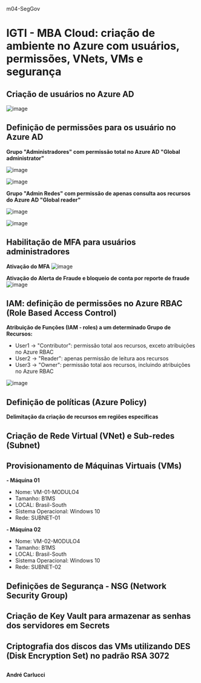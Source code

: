 m04-SegGov
# IGTI - MBA Cloud: criação de ambiente no Azure com usuários, permissões, VNets, VMs e segurança

## Criação de usuários no Azure AD

![image](https://user-images.githubusercontent.com/101406714/159141366-bd176b6e-d219-474a-87df-adfb6d041abd.png)

## Definição de permissões para os usuário no Azure AD
**Grupo "Administradores" com permissão total no Azure AD "Global administrator"**

![image](https://user-images.githubusercontent.com/101406714/159141693-a37cdf1b-b96b-4ce1-8e41-c8770294888a.png)

![image](https://user-images.githubusercontent.com/101406714/159141945-f7c174b7-c904-4968-a811-caaaf1deb151.png)

**Grupo "Admin Redes" com permissão de apenas consulta aos recursos do Azure AD "Global reader"**

![image](https://user-images.githubusercontent.com/101406714/159141840-a9e76ed6-257e-43b5-8519-216f525be4bb.png)

![image](https://user-images.githubusercontent.com/101406714/159141890-24002586-bb36-4b70-8c58-75866aa6987a.png)

## Habilitação de MFA para usuários administradores

**Ativação do MFA**
![image](https://user-images.githubusercontent.com/101406714/159166650-bef536c0-4e2b-4b21-b099-03b7d71bcdc6.png)

**Ativação do Alerta de Fraude e bloqueio de conta por reporte de fraude**
![image](https://user-images.githubusercontent.com/101406714/159171660-78b1da94-9405-4898-8cc6-3d67d71fe088.png)

## IAM: definição de permissões no Azure RBAC (Role Based Access Control)
**Atribuição de Funções (IAM - roles) a um determinado Grupo de Recursos:**
- User1 -> "Contributor": permissão total aos recursos, exceto atribuições no Azure RBAC
- User2 -> "Reader": apenas permissão de leitura aos recursos
- User3 -> "Owner": permissão total aos recursos, incluindo atribuições no Azure RBAC

![image](https://user-images.githubusercontent.com/101406714/159176444-f45c4a32-3a7a-4d3b-8bcf-70e25aca3f91.png)

## Definição de políticas (Azure Policy)
**Delimitação da criação de recursos em regiões específicas**

## Criação de Rede Virtual (VNet) e Sub-redes (Subnet)

## Provisionamento de Máquinas Virtuais (VMs)
**- Máquina 01**
  - Nome: VM-01-MODULO4
  - Tamanho: B1MS
  - LOCAL: Brasil-South
  - Sistema Operacional: Windows 10
  - Rede: SUBNET-01

**- Máquina 02**
  - Nome: VM-02-MODULO4
  - Tamanho: B1MS
  - LOCAL: Brasil-South
  - Sistema Operacional: Windows 10
  - Rede: SUBNET-02

## Definições de Segurança - NSG (Network Security Group)

## Criação de Key Vault para armazenar as senhas dos servidores em Secrets

## Criptografia dos discos das VMs utilizando DES (Disk Encryption Set) no padrão RSA 3072

##
**André Carlucci**
